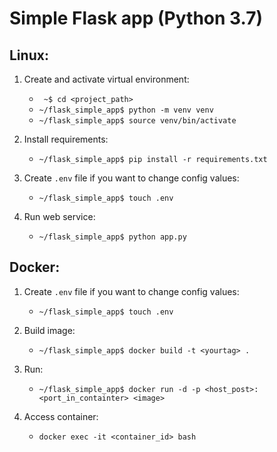 # Simple Flask app (Python 3.7)

## Linux:
1. Create and activate virtual environment: 
    * ``` ~$ cd <project_path>```
    * ```~/flask_simple_app$ python -m venv venv```
    * ```~/flask_simple_app$ source venv/bin/activate```

2. Install requirements:
    * ```~/flask_simple_app$ pip install -r requirements.txt```

3. Create ```.env``` file if you want to change config values:
    * ```~/flask_simple_app$ touch .env```
    
4. Run web service:
    * ```~/flask_simple_app$ python app.py```

## Docker:
1. Create ```.env``` file if you want to change config values:
   * ```~/flask_simple_app$ touch .env ```
   
2. Build image:
   * ```~/flask_simple_app$ docker build -t <yourtag> .```

3. Run:
   * ```~/flask_simple_app$ docker run -d -p <host_post>:<port_in_containter> <image>```

4. Access container:
   * ```docker exec -it <container_id> bash```